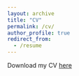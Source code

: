 ```yaml
---
layout: archive
title: "CV"
permalink: /cv/
author_profile: true
redirect_from:
  - /resume
---
```


Download my CV [here](https://github.com/GuidoSalza/gsalza.github.io/blob/1745a82a6a6a91533b09fd69b525e0cb011f0292/files/CV%20Salza%20June%202022.pdf)
